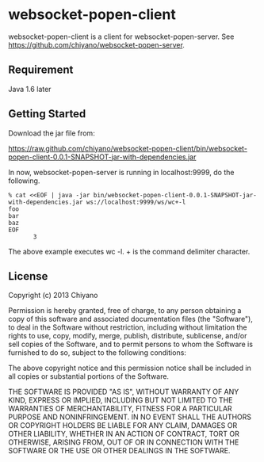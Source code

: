 websocket-popen-client
======================

websocket-popen-client is a client for websocket-popen-server. 
See https://github.com/chiyano/websocket-popen-server.

## Requirement

Java 1.6 later

## Getting Started

Download the jar file from:

https://raw.github.com/chiyano/websocket-popen-client/bin/websocket-popen-client-0.0.1-SNAPSHOT-jar-with-dependencies.jar

In now, websocket-popen-server is running in localhost:9999, 
do the following.

    % cat <<EOF | java -jar bin/websocket-popen-client-0.0.1-SNAPSHOT-jar-with-dependencies.jar ws://localhost:9999/ws/wc+-l
    foo
    bar
    baz
    EOF
           3

The above example executes wc -l. + is the command delimiter character.

## License

Copyright (c) 2013 Chiyano

Permission is hereby granted, free of charge, to any person obtaining
a copy of this software and associated documentation files (the
"Software"), to deal in the Software without restriction, including
without limitation the rights to use, copy, modify, merge, publish,
distribute, sublicense, and/or sell copies of the Software, and to
permit persons to whom the Software is furnished to do so, subject to
the following conditions:

The above copyright notice and this permission notice shall be
included in all copies or substantial portions of the Software.

THE SOFTWARE IS PROVIDED "AS IS", WITHOUT WARRANTY OF ANY KIND,
EXPRESS OR IMPLIED, INCLUDING BUT NOT LIMITED TO THE WARRANTIES OF
MERCHANTABILITY, FITNESS FOR A PARTICULAR PURPOSE AND
NONINFRINGEMENT. IN NO EVENT SHALL THE AUTHORS OR COPYRIGHT HOLDERS BE
LIABLE FOR ANY CLAIM, DAMAGES OR OTHER LIABILITY, WHETHER IN AN ACTION
OF CONTRACT, TORT OR OTHERWISE, ARISING FROM, OUT OF OR IN CONNECTION
WITH THE SOFTWARE OR THE USE OR OTHER DEALINGS IN THE SOFTWARE.
